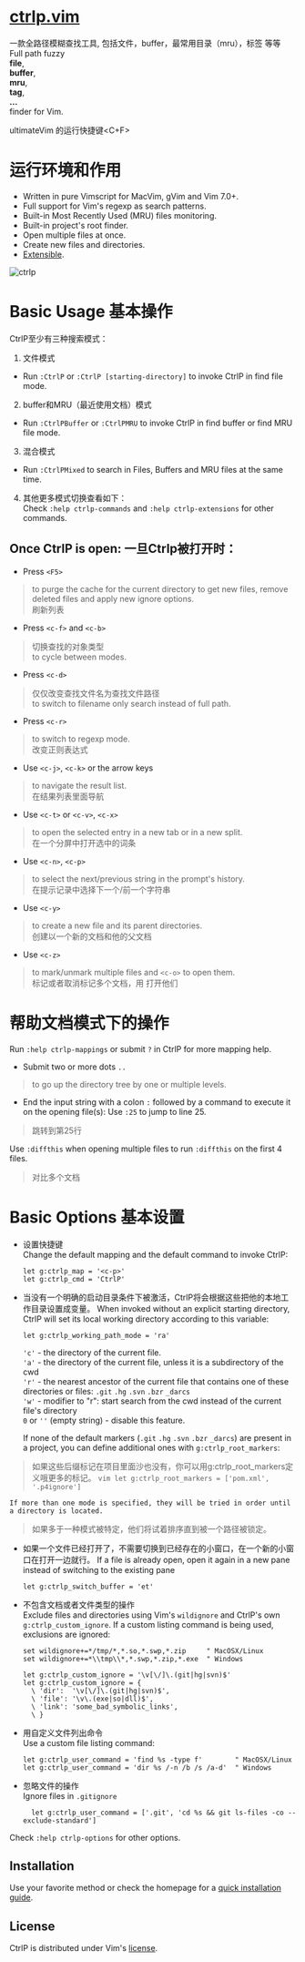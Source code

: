 # [ctrlp.vim](https://github.com/ctrlpvim/ctrlp.vim)  

一款全路径模糊查找工具, 包括文件，buffer，最常用目录（mru），标签 等等  
Full path fuzzy  
__file__,  
__buffer__,  
__mru__,  
__tag__,  
__...__  
finder for Vim.  

ultimateVim 的运行快捷键<C+F>  

# 运行环境和作用  

* Written in pure Vimscript for MacVim, gVim and Vim 7.0+.
* Full support for Vim's regexp as search patterns.
* Built-in Most Recently Used (MRU) files monitoring.
* Built-in project's root finder.
* Open multiple files at once.
* Create new files and directories.
* [Extensible][2].

![ctrlp][1]

# Basic Usage  基本操作  
CtrlP至少有三种搜索模式：
1. 文件模式  
* Run `:CtrlP` or `:CtrlP [starting-directory]` to invoke CtrlP in find file mode.  

2. buffer和MRU（最近使用文档）模式  
* Run `:CtrlPBuffer` or `:CtrlPMRU` to invoke CtrlP in find buffer or find MRU file mode.

3. 混合模式  
* Run `:CtrlPMixed` to search in Files, Buffers and MRU files at the same time.  

4. 其他更多模式切换查看如下：  
Check `:help ctrlp-commands` and `:help ctrlp-extensions` for other commands.  

## Once CtrlP is open: 一旦Ctrlp被打开时：  

* Press `<F5>`  
> to purge the cache for the current directory to get new files, remove deleted files and apply new ignore options.  
> 刷新列表  

* Press `<c-f>` and `<c-b>`   
> 切换查找的对象类型  
> to cycle between modes.  

* Press `<c-d>`   
> 仅仅改变查找文件名为查找文件路径  
> to switch to filename only search instead of full path.  

* Press `<c-r>`   
> to switch to regexp mode.  
> 改变正则表达式  

* Use `<c-j>`, `<c-k>` or the arrow keys   
> to navigate the result list.  
> 在结果列表里面导航  

* Use `<c-t>` or `<c-v>`, `<c-x>`   
> to open the selected entry in a new tab or in a new split.  
> 在一个分屏中打开选中的词条  

* Use `<c-n>`, `<c-p>`   
> to select the next/previous string in the prompt's history.  
> 在提示记录中选择下一个/前一个字符串  

* Use `<c-y>`   
> to create a new file and its parent directories.  
> 创建以一个新的文档和他的父文档  

* Use `<c-z>`   
> to mark/unmark multiple files and `<c-o>` to open them.  
> 标记或者取消标记多个文档，用<C-O> 打开他们  

# 帮助文档模式下的操作  

Run `:help ctrlp-mappings` or submit `?` in CtrlP for more mapping help.  

* Submit two or more dots `..`  
> to go up the directory tree by one or multiple levels.

* End the input string with a colon `:` followed by a command to execute it on the opening file(s):
Use `:25` to jump to line 25.  
> 跳转到第25行  

Use `:diffthis` when opening multiple files to run `:diffthis` on the first 4 files.  
> 对比多个文档  

# Basic Options 基本设置  

* 设置快捷键  
Change the default mapping and the default command to invoke CtrlP:

    ```vim
    let g:ctrlp_map = '<c-p>'
    let g:ctrlp_cmd = 'CtrlP'
    ```

* 当没有一个明确的启动目录条件下被激活，CtrlP将会根据这些把他的本地工作目录设置成变量。
When invoked without an explicit starting directory, CtrlP will set its local working directory according to this variable:

    ```vim
    let g:ctrlp_working_path_mode = 'ra'
    ```

    `'c'` - the directory of the current file.  
    `'a'` - the directory of the current file, unless it is a subdirectory of the cwd  
    `'r'` - the nearest ancestor of the current file that contains one of these directories or files: `.git` `.hg` `.svn` `.bzr` `_darcs`  
    `'w'` - modifier to "r": start search from the cwd instead of the current file's directory  
    `0` or `''` (empty string) - disable this feature.

    If none of the default markers (`.git` `.hg` `.svn` `.bzr` `_darcs`) are present in a project, you can define additional ones with `g:ctrlp_root_markers`:  
> 如果这些后缀标记在项目里面沙也没有，你可以用g:ctrlp_root_markers定义哦更多的标记。
    ```vim
    let g:ctrlp_root_markers = ['pom.xml', '.p4ignore']
    ```

    If more than one mode is specified, they will be tried in order until a directory is located.  
> 如果多于一种模式被特定，他们将试着排序直到被一个路径被锁定。

* 如果一个文件已经打开了，不需要切换到已经存在的小窗口，在一个新的小窗口在打开一边就行。
If a file is already open, open it again in a new pane instead of switching to the existing pane

    `let g:ctrlp_switch_buffer = 'et'`

* 不包含文档或者文件类型的操作  
Exclude files and directories using Vim's `wildignore` and CtrlP's own `g:ctrlp_custom_ignore`. If a custom listing command is being used, exclusions are ignored:  

    ```vim
    set wildignore+=*/tmp/*,*.so,*.swp,*.zip     " MacOSX/Linux
    set wildignore+=*\\tmp\\*,*.swp,*.zip,*.exe  " Windows

    let g:ctrlp_custom_ignore = '\v[\/]\.(git|hg|svn)$'
    let g:ctrlp_custom_ignore = {
      \ 'dir':  '\v[\/]\.(git|hg|svn)$',
      \ 'file': '\v\.(exe|so|dll)$',
      \ 'link': 'some_bad_symbolic_links',
      \ }
    ```

* 用自定义文件列出命令  
Use a custom file listing command:

    ```vim
    let g:ctrlp_user_command = 'find %s -type f'        " MacOSX/Linux
    let g:ctrlp_user_command = 'dir %s /-n /b /s /a-d'  " Windows
    ```

* 忽略文件的操作  
Ignore files in `.gitignore`
    
    ```vim
      let g:ctrlp_user_command = ['.git', 'cd %s && git ls-files -co --exclude-standard']
    ```

Check `:help ctrlp-options` for other options.


## Installation
Use your favorite method or check the homepage for a [quick installation guide][3].

## License
CtrlP is distributed under Vim's [license][4].

[1]: http://i.imgur.com/aOcwHwt.png
[2]: https://github.com/ctrlpvim/ctrlp.vim/tree/extensions
[3]: http://ctrlpvim.github.com/ctrlp.vim#installation
[4]: http://vimdoc.sourceforge.net/htmldoc/uganda.html

